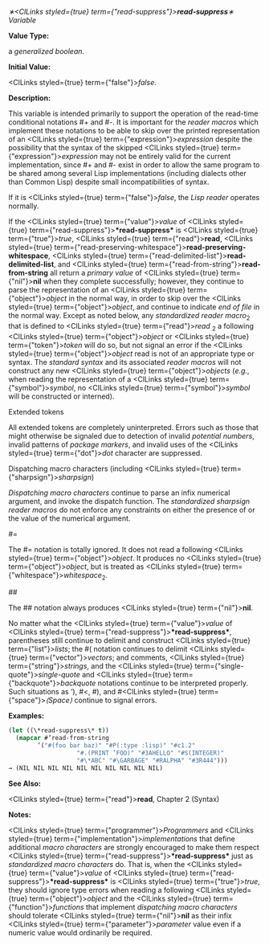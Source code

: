 *∗<ClLinks styled={true} term={"read-suppress"}><b>*read-suppress*</b></ClLinks>∗ Variable* 



**Value Type:** 



a *generalized boolean*. 



**Initial Value:** 



<ClLinks styled={true} term={"false"}><i>false</i></ClLinks>. 



**Description:** 



This variable is intended primarily to support the operation of the read-time conditional notations #+ and #-. It is important for the *reader macros* which implement these notations to be able to skip over the printed representation of an <ClLinks styled={true} term={"expression"}><i>expression</i></ClLinks> despite the possibility that the syntax of the skipped <ClLinks styled={true} term={"expression"}><i>expression</i></ClLinks> may not be entirely valid for the current implementation, since #+ and #- exist in order to allow the same program to be shared among several Lisp implementations (including dialects other than Common Lisp) despite small incompatibilities of syntax. 



If it is <ClLinks styled={true} term={"false"}><i>false</i></ClLinks>, the *Lisp reader* operates normally. 



If the <ClLinks styled={true} term={"value"}><i>value</i></ClLinks> of <ClLinks styled={true} term={"read-suppress"}><b>\*read-suppress\*</b></ClLinks> is <ClLinks styled={true} term={"true"}><i>true</i></ClLinks>, <ClLinks styled={true} term={"read"}><b>read</b></ClLinks>, <ClLinks styled={true} term={"read-preserving-whitespace"}><b>read-preserving-whitespace</b></ClLinks>, <ClLinks styled={true} term={"read-delimited-list"}><b>read-delimited-list</b></ClLinks>, and <ClLinks styled={true} term={"read-from-string"}><b>read-from-string</b></ClLinks> all return a *primary value* of <ClLinks styled={true} term={"nil"}><b>nil</b></ClLinks> when they complete successfully; however, they continue to parse the representation of an <ClLinks styled={true} term={"object"}><i>object</i></ClLinks> in the normal way, in order to skip over the <ClLinks styled={true} term={"object"}><i>object</i></ClLinks>, and continue to indicate *end of file* in the normal way. Except as noted below, any *standardized reader macro*<sub>2</sub> that is defined to <ClLinks styled={true} term={"read"}><i>read</i></ClLinks> <sub>2</sub> a following <ClLinks styled={true} term={"object"}><i>object</i></ClLinks> or <ClLinks styled={true} term={"token"}><i>token</i></ClLinks> will do so, but not signal an error if the <ClLinks styled={true} term={"object"}><i>object</i></ClLinks> read is not of an appropriate type or syntax. The *standard syntax* and its associated *reader macros* will not construct any new <ClLinks styled={true} term={"object"}><i>objects</i></ClLinks> (*e.g.*, when reading the representation of a <ClLinks styled={true} term={"symbol"}><i>symbol</i></ClLinks>, no <ClLinks styled={true} term={"symbol"}><i>symbol</i></ClLinks> will be constructed or interned). 



Extended tokens 



All extended tokens are completely uninterpreted. Errors such as those that might otherwise be signaled due to detection of invalid *potential numbers*, invalid patterns of *package markers*, and invalid uses of the <ClLinks styled={true} term={"dot"}><i>dot</i></ClLinks> character are suppressed. 



Dispatching macro characters (including <ClLinks styled={true} term={"sharpsign"}><i>sharpsign</i></ClLinks>) 



*Dispatching macro characters* continue to parse an infix numerical argument, and invoke the dispatch function. The *standardized sharpsign reader macros* do not enforce any constraints on either the presence of or the value of the numerical argument. 



#= 



The #= notation is totally ignored. It does not read a following <ClLinks styled={true} term={"object"}><i>object</i></ClLinks>. It produces no <ClLinks styled={true} term={"object"}><i>object</i></ClLinks>, but is treated as <ClLinks styled={true} term={"whitespace"}><i>whitespace</i></ClLinks><sub>2</sub>. 







 



 



\## 



The ## notation always produces <ClLinks styled={true} term={"nil"}><b>nil</b></ClLinks>. 



No matter what the <ClLinks styled={true} term={"value"}><i>value</i></ClLinks> of <ClLinks styled={true} term={"read-suppress"}><b>\*read-suppress\*</b></ClLinks>, parentheses still continue to delimit and construct <ClLinks styled={true} term={"list"}><i>lists</i></ClLinks>; the #( notation continues to delimit <ClLinks styled={true} term={"vector"}><i>vectors</i></ClLinks>; and comments, <ClLinks styled={true} term={"string"}><i>strings</i></ClLinks>, and the <ClLinks styled={true} term={"single-quote"}><i>single-quote</i></ClLinks> and <ClLinks styled={true} term={"backquote"}><i>backquote</i></ClLinks> notations continue to be interpreted properly. Such situations as ’), #&lt;, #), and #<ClLinks styled={true} term={"space"}><i>⟨Space⟩</i></ClLinks> continue to signal errors. 



**Examples:**
```lisp
(let ((\*read-suppress\* t)) 
  (mapcar #’read-from-string 
	    ’("#(foo bar baz)" "#P(:type :lisp)" "#c1.2" 
			       "#.(PRINT ’FOO)" "#3AHELLO" "#S(INTEGER)" 
			       "#\*ABC" "#\GARBAGE" "#RALPHA" "#3R444"))) 
→ (NIL NIL NIL NIL NIL NIL NIL NIL NIL NIL) 
```
**See Also:** 



<ClLinks styled={true} term={"read"}><b>read</b></ClLinks>, Chapter 2 (Syntax) 



**Notes:** 



<ClLinks styled={true} term={"programmer"}><i>Programmers</i></ClLinks> and <ClLinks styled={true} term={"implementation"}><i>implementations</i></ClLinks> that define additional *macro characters* are strongly encouraged to make them respect <ClLinks styled={true} term={"read-suppress"}><b>\*read-suppress\*</b></ClLinks> just as *standardized macro characters* do. That is, when the <ClLinks styled={true} term={"value"}><i>value</i></ClLinks> of <ClLinks styled={true} term={"read-suppress"}><b>\*read-suppress\*</b></ClLinks> is <ClLinks styled={true} term={"true"}><i>true</i></ClLinks>, they should ignore type errors when reading a following <ClLinks styled={true} term={"object"}><i>object</i></ClLinks> and the <ClLinks styled={true} term={"function"}><i>functions</i></ClLinks> that implement *dispatching macro characters* should tolerate <ClLinks styled={true} term={"nil"}><b>nil</b></ClLinks> as their infix <ClLinks styled={true} term={"parameter"}><i>parameter</i></ClLinks> value even if a numeric value would ordinarily be required. 



